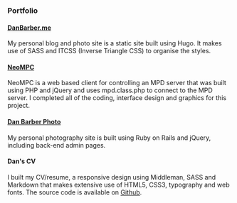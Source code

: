 ### Portfolio

#### [DanBarber.me](https://danbarber.me)

My personal blog and photo site is a static site built using Hugo. It makes use
of SASS and ITCSS (Inverse Triangle CSS) to organise the styles.

#### [NeoMPC](http://pixelhum.com/neompc)

NeoMPC is a web based client for controlling an MPD server that was built using
PHP and jQuery and uses mpd.class.php to connect to the MPD server. I completed
all of the coding, interface design and graphics for this project.

#### [Dan Barber Photo](http://danbarberphoto.com)

My personal photography site is built using Ruby on Rails and jQuery, including
back-end admin pages.

#### Dan's CV

I built my CV/resume, a responsive design using Middleman, SASS and Markdown
that makes extensive use of HTML5, CSS3, typography and web fonts. The source
code is available on [Github](https://github.com/danbee/cv).
